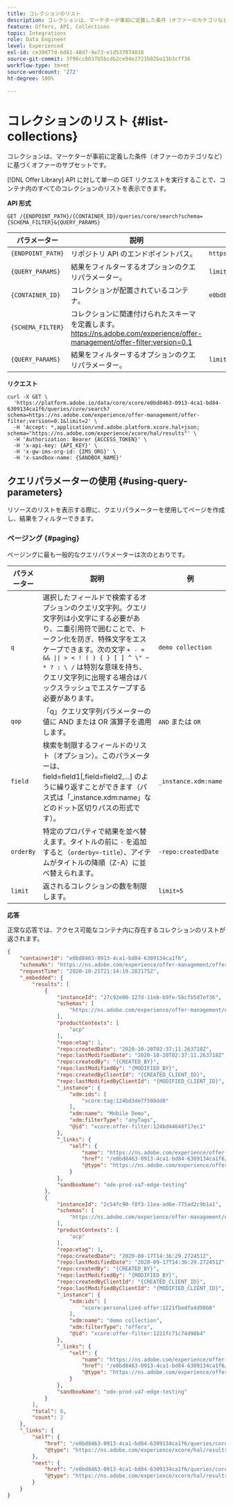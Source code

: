 ```yaml
---
title: コレクションのリスト
description: コレクションは、マーケターが事前に定義した条件（オファーのカテゴリなど）に基づくオファーのサブセットです。
feature: Offers, API, Collections
topic: Integrations
role: Data Engineer
level: Experienced
exl-id: ce39d77d-6d81-48d7-9e73-e1d537874018
source-git-commit: 3f96cc0037b5bcdb2ce94e2721b02ba13b3cff36
workflow-type: tm+mt
source-wordcount: '272'
ht-degree: 100%

---
```


# コレクションのリスト {#list-collections}

コレクションは、マーケターが事前に定義した条件（オファーのカテゴリなど）に基づくオファーのサブセットです。

[!DNL Offer Library] API に対して単一の GET リクエストを実行することで、コンテナ内のすべてのコレクションのリストを表示できます。

**API 形式**

```http
GET /{ENDPOINT_PATH}/{CONTAINER_ID}/queries/core/search?schema={SCHEMA_FILTER}&{QUERY_PARAMS}
```

| パラメーター | 説明 | 例 |
| --------- | ----------- | ------- |
| `{ENDPOINT_PATH}` | リポジトリ API のエンドポイントパス。 | `https://platform.adobe.io/data/core/xcore/` |
| `{QUERY_PARAMS}` | 結果をフィルターするオプションのクエリパラメーター。 | `limit=2` |
| `{CONTAINER_ID}` | コレクションが配置されているコンテナ。 | `e0bd8463-0913-4ca1-bd84-6309134ca1f6` |
| `{SCHEMA_FILTER}` | コレクションに関連付けられたスキーマを定義します。 <https://ns.adobe.com/experience/offer-management/offer-filter;version=0.1> |
| `{QUERY_PARAMS}` | 結果をフィルターするオプションのクエリパラメーター。 | `limit=1` |

**リクエスト**

```shell
curl -X GET \
  'https://platform.adobe.io/data/core/xcore/e0bd8463-0913-4ca1-bd84-6309134ca1f6/queries/core/search?schema=https://ns.adobe.com/experience/offer-management/offer-filter;version=0.1&limit=2' \
  -H 'Accept: *,application/vnd.adobe.platform.xcore.hal+json; schema="https://ns.adobe.com/experience/xcore/hal/results"' \
  -H 'Authorization: Bearer {ACCESS_TOKEN}' \
  -H 'x-api-key: {API_KEY}' \
  -H 'x-gw-ims-org-id: {IMS_ORG}' \
  -H 'x-sandbox-name: {SANDBOX_NAME}'
```

## クエリパラメーターの使用 {#using-query-parameters}

リソースのリストを表示する際に、クエリパラメーターを使用してページを作成し、結果をフィルターできます。

### ページング {#paging}

ページングに最も一般的なクエリパラメーターは次のとおりです。

| パラメーター | 説明 | 例 |
| --------- | ----------- | ------- |
| `q` | 選択したフィールドで検索するオプションのクエリ文字列。クエリ文字列は小文字にする必要があり、二重引用符で囲むことで、トークン化を防ぎ、特殊文字をエスケープできます。次の文字 `+ - = && \|\| > < ! ( ) { } [ ] ^ \" ~ * ? : \ /` は特別な意味を持ち、クエリ文字列に出現する場合はバックスラッシュでエスケープする必要があります。 | `demo collection` |
| `qop` | 「q」クエリ文字列パラメーターの値に AND または OR 演算子を適用します。 | `AND` または `OR` |
| `field` | 検索を制限するフィールドのリスト（オプション）。このパラメーターは、field=field1[,field=field2,...] のように繰り返すことができます（パス式は「_instance.xdm:name」などのドット区切りパスの形式です）。 | `_instance.xdm:name` |
| `orderBy` | 特定のプロパティで結果を並べ替えます。タイトルの前に `-` を追加すると（`orderby=-title`）、アイテムがタイトルの降順（Z-A）に並べ替えられます。 | `-repo:createdDate` |
| `limit` | 返されるコレクションの数を制限します。 | `limit=5` |

**応答**

正常な応答では、アクセス可能なコンテナ内に存在するコレクションのリストが返されます。

```json
{
    "containerId": "e0bd8463-0913-4ca1-bd84-6309134ca1f6",
    "schemaNs": "https://ns.adobe.com/experience/offer-management/offer-filter;version=0.1",
    "requestTime": "2020-10-21T21:14:19.282175Z",
    "_embedded": {
        "results": [
            {
                "instanceId": "27c92e00-127d-11eb-b9fe-5bcfb5d7ef36",
                "schemas": [
                    "https://ns.adobe.com/experience/offer-management/offer-filter;version=0.3"
                ],
                "productContexts": [
                    "acp"
                ],
                "repo:etag": 1,
                "repo:createdDate": "2020-10-20T02:37:11.263718Z",
                "repo:lastModifiedDate": "2020-10-20T02:37:11.263718Z",
                "repo:createdBy": "{CREATED_BY}",
                "repo:lastModifiedBy": "{MODIFIED_BY}",
                "repo:createdByClientId": "{CREATED_CLIENT_ID}",
                "repo:lastModifiedByClientId": "{MODIFIED_CLIENT_ID}",
                "_instance": {
                    "xdm:ids": [
                        "xcore:tag:124bd3de7f598dd8"
                    ],
                    "xdm:name": "Mobile Demo",
                    "xdm:filterType": "anyTags",
                    "@id": "xcore:offer-filter:124bd44648f17ec1"
                },
                "_links": {
                    "self": {
                        "name": "https://ns.adobe.com/experience/offer-management/offer-filter;version=0.3#27c92e00-127d-11eb-b9fe-5bcfb5d7ef36",
                        "href": "/e0bd8463-0913-4ca1-bd84-6309134ca1f6/instances/27c92e00-127d-11eb-b9fe-5bcfb5d7ef36",
                        "@type": "https://ns.adobe.com/experience/offer-management/offer-filter;version=0.3"
                    }
                },
                "sandboxName": "ode-prod-va7-edge-testing"
            },
            {
                "instanceId": "2c54fc90-f8f3-11ea-ad6e-775ad2c9b1a1",
                "schemas": [
                    "https://ns.adobe.com/experience/offer-management/offer-filter;version=0.3"
                ],
                "productContexts": [
                    "acp"
                ],
                "repo:etag": 1,
                "repo:createdDate": "2020-09-17T14:36:29.272451Z",
                "repo:lastModifiedDate": "2020-09-17T14:36:29.272451Z",
                "repo:createdBy": "{CREATED_BY}",
                "repo:lastModifiedBy": "{MODIFIED_BY}",
                "repo:createdByClientId": "{CREATED_CLIENT_ID}",
                "repo:lastModifiedByClientId": "{MODIFIED_CLIENT_ID}",
                "_instance": {
                    "xdm:ids": [
                        "xcore:personalized-offer:1221fbedfa4d98b0"
                    ],
                    "xdm:name": "demo collection",
                    "xdm:filterType": "offers",
                    "@id": "xcore:offer-filter:1221fc71c74d98b4"
                },
                "_links": {
                    "self": {
                        "name": "https://ns.adobe.com/experience/offer-management/offer-filter;version=0.3#2c54fc90-f8f3-11ea-ad6e-775ad2c9b1a1",
                        "href": "/e0bd8463-0913-4ca1-bd84-6309134ca1f6/instances/2c54fc90-f8f3-11ea-ad6e-775ad2c9b1a1",
                        "@type": "https://ns.adobe.com/experience/offer-management/offer-filter;version=0.3"
                    }
                },
                "sandboxName": "ode-prod-va7-edge-testing"
            }
        ],
        "total": 8,
        "count": 2
    },
    "_links": {
        "self": {
            "href": "/e0bd8463-0913-4ca1-bd84-6309134ca1f6/queries/core/search?schema=https://ns.adobe.com/experience/offer-management/offer-filter;version=0.1&limit=2",
            "@type": "https://ns.adobe.com/experience/xcore/hal/results"
        },
        "next": {
            "href": "/e0bd8463-0913-4ca1-bd84-6309134ca1f6/queries/core/search?start=2c54fc90-f8f3-11ea-ad6e-775ad2c9b1a1&orderby=instanceId&schema=https://ns.adobe.com/experience/offer-management/offer-filter;version=0.1&limit=2",
            "@type": "https://ns.adobe.com/experience/xcore/hal/results"
        }
    }
}
```
